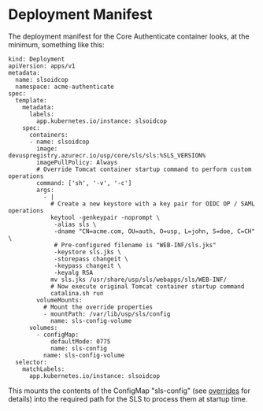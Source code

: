 # Deployment Manifest

The deployment manifest for the Core Authenticate container looks, at the minimum, something like this:

```
kind: Deployment
apiVersion: apps/v1
metadata:
  name: slsoidcop
  namespace: acme-authenticate
spec:
  template:
    metadata:
      labels:
        app.kubernetes.io/instance: slsoidcop
    spec:
      containers:
      - name: slsoidcop
        image: devuspregistry.azurecr.io/usp/core/sls/sls:%SLS_VERSION%
        imagePullPolicy: Always
        # Override Tomcat container startup command to perform custom operations
        command: ['sh', '-v', '-c']
        args:
          - |
            # Create a new keystore with a key pair for OIDC OP / SAML operations
            keytool -genkeypair -noprompt \
             -alias sls \
             -dname "CN=acme.com, OU=auth, O=usp, L=john, S=doe, C=CH" \
             # Pre-configured filename is "WEB-INF/sls.jks"
             -keystore sls.jks \
             -storepass changeit \
             -keypass changeit \
             -keyalg RSA
            mv sls.jks /usr/share/usp/sls/webapps/sls/WEB-INF/
            # Now execute original Tomcat container startup command
            catalina.sh run
        volumeMounts:
          # Mount the override properties
          - mountPath: /var/lib/usp/sls/config
            name: sls-config-volume
      volumes:
        - configMap:
            defaultMode: 0775
            name: sls-config
          name: sls-config-volume
  selector:
    matchLabels:
      app.kubernetes.io/instance: slsoidcop
```

This mounts the contents of the ConfigMap "sls-config" (see [overrides](config_k8s_overrides.md) for details) into
the required path for the SLS to process them at startup time.